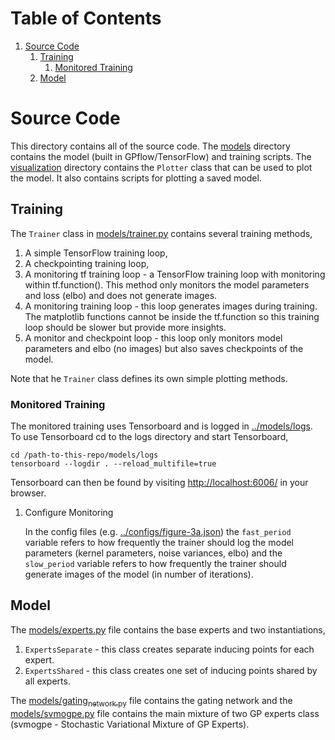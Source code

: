 
# Table of Contents

1.  [Source Code](#orgc636feb)
    1.  [Training](#orgadaf284)
        1.  [Monitored Training](#org095b509)
    2.  [Model](#org912656a)


<a id="orgc636feb"></a>

# Source Code

This directory contains all of the source code.
The [models](./models) directory contains the model (built in GPflow/TensorFlow) and training scripts.
The [visualization](./visualization) directory contains the `Plotter` class that can be used to plot
the model. It also contains scripts for plotting a saved model.


<a id="orgadaf284"></a>

## Training

The `Trainer` class in [models/trainer.py](./models/trainer.py) contains several training methods,

1.  A simple TensorFlow training loop,
2.  A checkpointing training loop,
3.  A monitoring tf training loop - a TensorFlow training loop with monitoring within tf.function().
    This method only monitors the model parameters and loss (elbo) and does not generate images.
4.  A monitoring training loop - this loop generates images during training. The matplotlib functions
    cannot be inside the tf.function so this training loop should be slower but provide more insights.
5.  A monitor and checkpoint loop - this loop only monitors model parameters and elbo (no images)
    but also saves checkpoints of the model.

Note that he `Trainer` class defines its own simple plotting methods.


<a id="org095b509"></a>

### Monitored Training

The monitored training uses Tensorboard and is logged in [../models/logs](../models/logs).
To use Tensorboard cd to the logs directory and start Tensorboard,

    cd /path-to-this-repo/models/logs
    tensorboard --logdir . --reload_multifile=true

Tensorboard can then be found by visiting <http://localhost:6006/> in your browser.

1.  Configure Monitoring

    In the config files (e.g. [../configs/figure-3a.json](../configs/figure-3a.json)) the `fast_period` variable
    refers to how frequently the trainer should log the model parameters
    (kernel parameters, noise variances, elbo) and the `slow_period` variable
    refers to how frequently the trainer should generate images of the model (in number of iterations).


<a id="org912656a"></a>

## Model

The [models/experts.py](./models/experts.py) file contains the base experts and two instantiations,

1.  `ExpertsSeparate` - this class creates separate inducing points for each expert.
2.  `ExpertsShared` - this class creates one set of inducing points shared by all experts.

The [models/gating<sub>network.py</sub>](./models/gating_network.py) file contains the gating network and the [models/svmogpe.py](./models/svmogpe.py) file
contains the main mixture of two GP experts class (svmogpe - Stochastic Variational Mixture of GP Experts).
